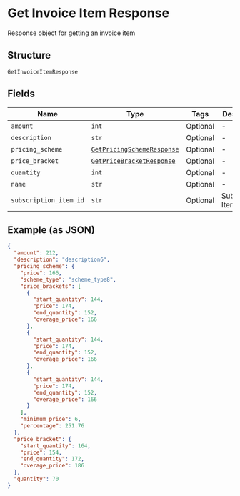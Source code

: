 
# Get Invoice Item Response

Response object for getting an invoice item

## Structure

`GetInvoiceItemResponse`

## Fields

| Name | Type | Tags | Description |
|  --- | --- | --- | --- |
| `amount` | `int` | Optional | - |
| `description` | `str` | Optional | - |
| `pricing_scheme` | [`GetPricingSchemeResponse`](../../doc/models/get-pricing-scheme-response.md) | Optional | - |
| `price_bracket` | [`GetPriceBracketResponse`](../../doc/models/get-price-bracket-response.md) | Optional | - |
| `quantity` | `int` | Optional | - |
| `name` | `str` | Optional | - |
| `subscription_item_id` | `str` | Optional | Subscription Item Id |

## Example (as JSON)

```json
{
  "amount": 212,
  "description": "description6",
  "pricing_scheme": {
    "price": 166,
    "scheme_type": "scheme_type8",
    "price_brackets": [
      {
        "start_quantity": 144,
        "price": 174,
        "end_quantity": 152,
        "overage_price": 166
      },
      {
        "start_quantity": 144,
        "price": 174,
        "end_quantity": 152,
        "overage_price": 166
      },
      {
        "start_quantity": 144,
        "price": 174,
        "end_quantity": 152,
        "overage_price": 166
      }
    ],
    "minimum_price": 6,
    "percentage": 251.76
  },
  "price_bracket": {
    "start_quantity": 164,
    "price": 154,
    "end_quantity": 172,
    "overage_price": 186
  },
  "quantity": 70
}
```

